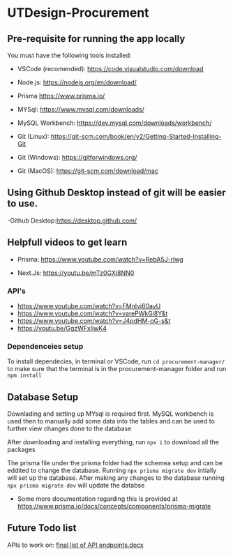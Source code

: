 # UTDesign-Procurement
## Pre-requisite for running the app locally
You must have the following tools installed:
- VSCode (recomended): https://code.visualstudio.com/download
- Node.js: https://nodejs.org/en/download/
- Prisma https://www.prisma.io/
- MYSql: https://www.mysql.com/downloads/

- MySQL Workbench: https://dev.mysql.com/downloads/workbench/
- Git (Linux): https://git-scm.com/book/en/v2/Getting-Started-Installing-Git
- Git (Windows): https://gitforwindows.org/
- Git (MacOS): https://git-scm.com/download/mac


## Using Github Desktop instead of git will be easier to use. 
-Github Desktop:https://desktop.github.com/ 

## Helpfull videos to get learn
- Prisma: https://www.youtube.com/watch?v=RebA5J-rlwg

- Next.Js:  https://youtu.be/mTz0GXj8NN0

### API's
  
- https://www.youtube.com/watch?v=FMnlyi60avU
- https://www.youtube.com/watch?v=varePWkGi8Y&t
-  https://www.youtube.com/watch?v=J4pdHM-oG-s&t
-  https://youtu.be/GgzWFxIiwK4

### Dependenceies setup

To install dependecies, in terminal or VSCode, run  `cd procurement-manager/` to make sure that the terminal is in the procurement-manager folder and run `npm install`
 
   
## Database Setup
Downlading and setting up MYsql is required first. MySQL workbench is used then to manually add some data into the tables and can be used to further view changes done to the database

After downloading and installing everything, run `npx i` to download all the packages

The prisma file under the prisma folder had the schemea setup and can be eddited to change the database. Running `npx prisma migrate dev`  intially will set up the database. 
After making any changes to the database running `npx prisma migrate dev` will update the databse
- Some more documentation regarding this is provided at https://www.prisma.io/docs/concepts/components/prisma-migrate

## Future Todo list
APIs to work on: [final list of API endpoints.docx](https://github.com/UTDallasEPICS/UTDesign-Procurement/files/11426026/final.list.of.API.endpoints.docx)


